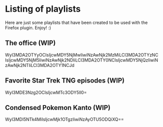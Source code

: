 # Listing of playlists

Here are just some playlists that have been created to be used with the Firefox plugin. Enjoy! :)


## The office (WIP)

WyI3MDA2OTYyOCIsIjcwMDY5NjMwIiwiNzAwNjk2MzMiLCI3MDA2OTYzNCIsIjcwMDY5NjM5IiwiNzAwNjk2NDIiLCI3MDA2OTY0NCIsIjcwMDY5NjQzIiwiNzAwNjk2NTIiLCI3MDA2OTY1NCJd


## Favorite Star Trek TNG episodes (WIP)

WyI3MDE3Nzg2OCIsIjcwMTc3ODY5Il0=


## Condensed Pokemon Kanto (WIP)

WyI3MDI5NTk4MiIsIjcwMjk1OTgzIiwiNzAyOTU5ODQiXQ==

